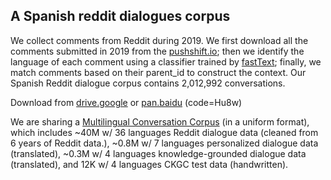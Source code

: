## A Spanish reddit dialogues corpus

We collect comments from Reddit during 2019. We first download all the comments submitted in 2019 from the [pushshift.io](https://files.pushshift.io/reddit/); then we identify the language of each comment using a classifier trained by [fastText](https://fasttext.cc/docs/en/language-identification.html); finally, we match comments based on their parent_id to construct the context. Our Spanish Reddit dialogue corpus contains 2,012,992 conversations.

Download from [drive.google](https://drive.google.com/drive/folders/1jH66h7Rs_xlWJCQP7kpCRnyUBdiwU6xp?usp=sharing) or [pan.baidu](https://pan.baidu.com/s/15xbfuxVF4Hg4s45BgmaYZA) (code=Hu8w)

We are sharing a [Multilingual Conversation Corpus](https://drive.google.com/drive/folders/1DJtWJKO7OGTHHLx2jkZNKUvfOK7l6rpN?usp=sharing) (in a uniform format), which includes ~40M w/ 36 languages Reddit dialogue data (cleaned from 6 years of Reddit data.), ~0.8M w/ 7 languages personalized dialogue data (translated), ~0.3M w/ 4 languages knowledge-grounded dialogue data (translated), and 12K w/ 4 languages CKGC test data (handwritten).

